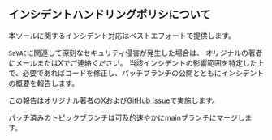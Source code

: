 ## インシデントハンドリングポリシについて

本ツールに関するインシデント対応はベストエフォートで提供します。

`SaVAC`に関連して深刻なセキュリティ侵害が発生した場合は、 オリジナルの著者にメールまたはXでご連絡ください。
当該インシデントの影響範囲を特定した上で、必要であればコードを修正し、パッチブランチの公開とともにインシデントの概要を報告します。

この報告はオリジナル著者の[X](https://x.com/nomurasuzume)および[GitHub Issue](https://github.com/g1eng/savac/issue)で実施します。

パッチ済みのトピックブランチは可及的速やかにmainブランチにマージします。

